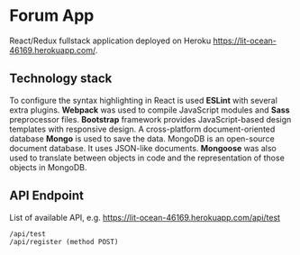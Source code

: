 # Forum App
React/Redux fullstack application deployed on Heroku https://lit-ocean-46169.herokuapp.com/.

## Technology stack
To configure the syntax highlighting in React is used **ESLint** with several extra plugins. **Webpack** was used to compile JavaScript modules and **Sass** preprocessor files. **Bootstrap** framework provides JavaScript-based design templates with responsive design. A cross-platform document-oriented database **Mongo** is used to save the data. MongoDB is an open-source document database. It uses JSON-like documents. **Mongoose** was also used to translate between objects in code and the representation of those objects in MongoDB.

## API Endpoint
List of available API, e.g. https://lit-ocean-46169.herokuapp.com/api/test
```
/api/test
/api/register (method POST)
```
